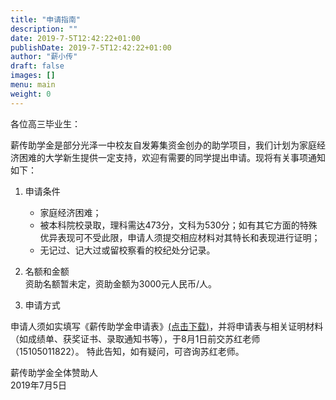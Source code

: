 ```yaml
---
title: "申请指南"
description: ""
date: 2019-7-5T12:42:22+01:00
publishDate: 2019-7-5T12:42:22+01:00
author: "薪小传"
draft: false
images: []
menu: main
weight: 0
---
```


各位高三毕业生：

薪传助学金是部分光泽一中校友自发筹集资金创办的助学项目，我们计划为家庭经济困难的大学新生提供一定支持，欢迎有需要的同学提出申请。现将有关事项通知如下：

1. 申请条件

    * 家庭经济困难；
    * 被本科院校录取，理科需达473分，文科为530分；如有其它方面的特殊优异表现可不受此限，申请人须提交相应材料对其特长和表现进行证明；
    * 无记过、记大过或留校察看的校纪处分记录。

2. 名额和金额  
资助名额暂未定，资助金额为3000元人民币/人。
3. 申请方式

申请人须如实填写《薪传助学金申请表》[(点击下载)](../pdfs/20190705applicationform.pdf)，并将申请表与相关证明材料（如成绩单、获奖证书、录取通知书等），于8月1日前交苏红老师（15105011822）。
特此告知，如有疑问，可咨询苏红老师。

薪传助学金全体赞助人  
2019年7月5日
